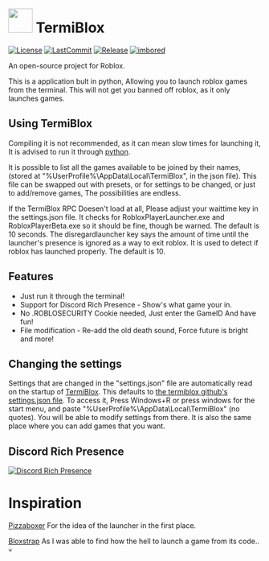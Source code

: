 # <img src="https://cdn.discordapp.com/attachments/1102624372050632725/1104443306886312098/HdPV8UH.png" width=48/> **TermiBlox**
[![License](https://img.shields.io/github/license/Xulaari/TermiBlox)](https://img.shields.io/github/license/Xulaari/TermiBlox)
[![LastCommit](https://img.shields.io/github/last-commit/Xulaari/TermiBlox)](https://img.shields.io/github/last-commit/Xulaari/TermiBlox)
[![Release](https://img.shields.io/github/v/release/Xulaari/TermiBlox?color=4d3dff)](https://img.shields.io/github/v/release/Xulaari/TermiBlox?color=4d3dff)
[![imbored](https://img.shields.io/badge/dad%20went%20to-get%20the%20milk-orange)](https://media.tenor.com/FIkSGbGycmAAAAAd/manly-roblox.gif)

An open-source project for Roblox.

This is a application bult in python, Allowing you to launch roblox games from the terminal. This will not get you banned off roblox, as it only launches games.

## Using **TermiBlox**
Compiling it is not recommended, as it can mean slow times for launching it, It is advised to run it through [python](https://www.python.org/).

It is possible to list all the games available to be joined by their names, (stored at "%UserProfile%\AppData\Local\TermiBlox", in the json file). This file can be swapped out with presets, or for settings to be changed, or just to add/remove games, The possibilities are endless.

If the TermiBlox RPC Doesen't load at all, Please adjust your waittime key in the settings.json file. It checks for RobloxPlayerLauncher.exe and RobloxPlayerBeta.exe so it should be fine, though be warned. The default is 10 seconds. The disregardlauncher key says the amount of time until the launcher's presence is ignored as a way to exit roblox. It is used to detect if roblox has launched properly. The default is 10. 

## Features
* Just run it through the terminal!
* Support for Discord Rich Presence - Show's what game your in.
* No .ROBLOSECURITY Cookie needed, Just enter the GameID And have fun!
* File modification - Re-add the old death sound, Force future is bright and more!

## Changing the settings
Settings that are changed in the "settings.json" file are automatically read on the startup of [TermiBlox](https://github.com/Xulaari/TermiBlox). This defaults to [the termiblox github's settings.json file](https://github.com/Xulaari/TermiBlox/blob/main/settings.json). To access it, Press Windows+R or press windows for the start menu, and paste "%UserProfile%\AppData\Local\TermiBlox" (no quotes). You will be able to modify settings from there. It is also the same place where you can add games that you want.

## Discord Rich Presence
[![Discord Rich Presence](https://cdn.discordapp.com/attachments/1102624372050632725/1112424425166475426/D2kF5UM.png)](https://cdn.discordapp.com/attachments/1102624372050632725/1112424425166475426/D2kF5UM.png)

# Inspiration
[Pizzaboxer](https://github.com/pizzaboxer) For the idea of the launcher in the first place.

[Bloxstrap](https://github.com/pizzaboxer/bloxstrap) As I was able to find how the hell to launch a game from its code.. :skull:
